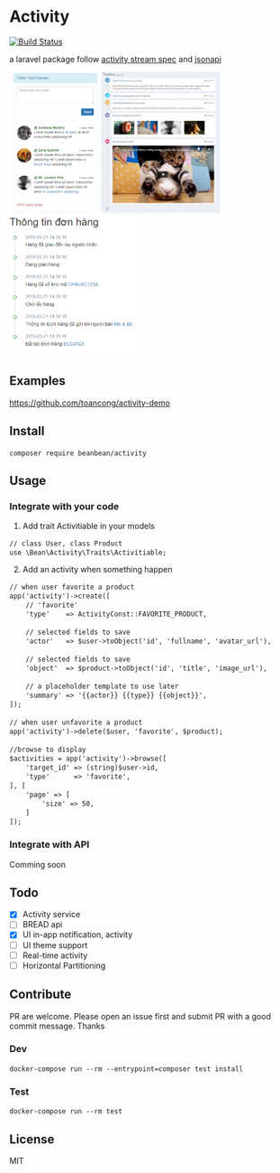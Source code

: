 # Activity

 [![Build Status](https://travis-ci.com/toancong/activity.svg?branch=master)](https://travis-ci.com/toancong/activity)

a laravel package follow [activity stream spec](https://www.w3.org/TR/activitystreams-core/) and [jsonapi](https://jsonapi.org/)

<img src="feed.png" alt="feed" height="250"/>
<img src="timeline.png" alt="timeline" height="250"/>
<img src="order-track.png" alt="order-track" height="250"/>

## Examples

https://github.com/toancong/activity-demo

## Install

```
composer require beanbean/activity
```

## Usage

### Integrate with your code

1. Add trait Activitiable in your models

```
// class User, class Product
use \Bean\Activity\Traits\Activitiable;
```

2. Add an activity when something happen

```
// when user favorite a product
app('activity')->create([
    // 'favorite'
    'type'    => ActivityConst::FAVORITE_PRODUCT,

    // selected fields to save
    'actor'   => $user->toObject('id', 'fullname', 'avatar_url'),

    // selected fields to save
    'object'  => $product->toObject('id', 'title', 'image_url'),

    // a placeholder template to use later
    'summary' => '{{actor}} {{type}} {{object}}',
]);

// when user unfavorite a product
app('activity')->delete($user, 'favorite', $product);

//browse to display
$activities = app('activity')->browse([
    'target_id' => (string)$user->id,
    'type'      => 'favorite',
], [
    'page' => [
        'size' => 50,
    ]
]);
```

### Integrate with API

Comming soon

## Todo

- [x] Activity service
- [ ] BREAD api
- [x] UI in-app notification, activity
- [ ] UI theme support
- [ ] Real-time activity
- [ ] Horizontal Partitioning

## Contribute

PR are welcome. Please open an issue first and submit PR with a good commit message. Thanks

### Dev

```
docker-compose run --rm --entrypoint=composer test install
```

### Test

```
docker-compose run --rm test
```

## License

MIT

